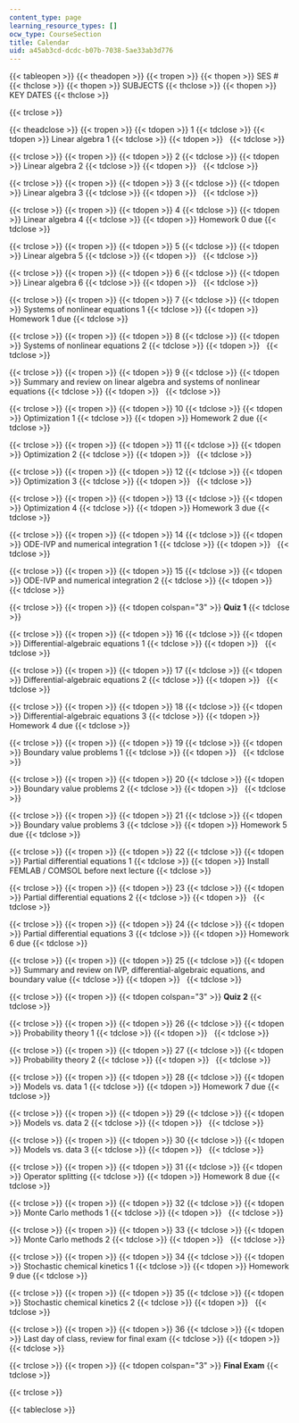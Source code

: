 ```yaml
---
content_type: page
learning_resource_types: []
ocw_type: CourseSection
title: Calendar
uid: a45ab3cd-dcdc-b07b-7038-5ae33ab3d776
---
```


{{< tableopen >}}
{{< theadopen >}}
{{< tropen >}}
{{< thopen >}}
SES #
{{< thclose >}}
{{< thopen >}}
SUBJECTS
{{< thclose >}}
{{< thopen >}}
KEY DATES
{{< thclose >}}

{{< trclose >}}

{{< theadclose >}}
{{< tropen >}}
{{< tdopen >}}
1
{{< tdclose >}}
{{< tdopen >}}
Linear algebra 1
{{< tdclose >}}
{{< tdopen >}}
 
{{< tdclose >}}

{{< trclose >}}
{{< tropen >}}
{{< tdopen >}}
2
{{< tdclose >}}
{{< tdopen >}}
Linear algebra 2
{{< tdclose >}}
{{< tdopen >}}
 
{{< tdclose >}}

{{< trclose >}}
{{< tropen >}}
{{< tdopen >}}
3
{{< tdclose >}}
{{< tdopen >}}
Linear algebra 3
{{< tdclose >}}
{{< tdopen >}}
 
{{< tdclose >}}

{{< trclose >}}
{{< tropen >}}
{{< tdopen >}}
4
{{< tdclose >}}
{{< tdopen >}}
Linear algebra 4
{{< tdclose >}}
{{< tdopen >}}
Homework 0 due
{{< tdclose >}}

{{< trclose >}}
{{< tropen >}}
{{< tdopen >}}
5
{{< tdclose >}}
{{< tdopen >}}
Linear algebra 5
{{< tdclose >}}
{{< tdopen >}}
 
{{< tdclose >}}

{{< trclose >}}
{{< tropen >}}
{{< tdopen >}}
6
{{< tdclose >}}
{{< tdopen >}}
Linear algebra 6
{{< tdclose >}}
{{< tdopen >}}
 
{{< tdclose >}}

{{< trclose >}}
{{< tropen >}}
{{< tdopen >}}
7
{{< tdclose >}}
{{< tdopen >}}
Systems of nonlinear equations 1
{{< tdclose >}}
{{< tdopen >}}
Homework 1 due
{{< tdclose >}}

{{< trclose >}}
{{< tropen >}}
{{< tdopen >}}
8
{{< tdclose >}}
{{< tdopen >}}
Systems of nonlinear equations 2
{{< tdclose >}}
{{< tdopen >}}
 
{{< tdclose >}}

{{< trclose >}}
{{< tropen >}}
{{< tdopen >}}
9
{{< tdclose >}}
{{< tdopen >}}
Summary and review on linear algebra and systems of nonlinear equations
{{< tdclose >}}
{{< tdopen >}}
 
{{< tdclose >}}

{{< trclose >}}
{{< tropen >}}
{{< tdopen >}}
10
{{< tdclose >}}
{{< tdopen >}}
Optimization 1
{{< tdclose >}}
{{< tdopen >}}
Homework 2 due
{{< tdclose >}}

{{< trclose >}}
{{< tropen >}}
{{< tdopen >}}
11
{{< tdclose >}}
{{< tdopen >}}
Optimization 2
{{< tdclose >}}
{{< tdopen >}}
 
{{< tdclose >}}

{{< trclose >}}
{{< tropen >}}
{{< tdopen >}}
12
{{< tdclose >}}
{{< tdopen >}}
Optimization 3
{{< tdclose >}}
{{< tdopen >}}
 
{{< tdclose >}}

{{< trclose >}}
{{< tropen >}}
{{< tdopen >}}
13
{{< tdclose >}}
{{< tdopen >}}
Optimization 4
{{< tdclose >}}
{{< tdopen >}}
Homework 3 due
{{< tdclose >}}

{{< trclose >}}
{{< tropen >}}
{{< tdopen >}}
14
{{< tdclose >}}
{{< tdopen >}}
ODE-IVP and numerical integration 1
{{< tdclose >}}
{{< tdopen >}}
 
{{< tdclose >}}

{{< trclose >}}
{{< tropen >}}
{{< tdopen >}}
15
{{< tdclose >}}
{{< tdopen >}}
ODE-IVP and numerical integration 2
{{< tdclose >}}
{{< tdopen >}}
 
{{< tdclose >}}

{{< trclose >}}
{{< tropen >}}
{{< tdopen colspan="3" >}}
**Quiz 1**
{{< tdclose >}}

{{< trclose >}}
{{< tropen >}}
{{< tdopen >}}
16
{{< tdclose >}}
{{< tdopen >}}
Differential-algebraic equations 1
{{< tdclose >}}
{{< tdopen >}}
 
{{< tdclose >}}

{{< trclose >}}
{{< tropen >}}
{{< tdopen >}}
17
{{< tdclose >}}
{{< tdopen >}}
Differential-algebraic equations 2
{{< tdclose >}}
{{< tdopen >}}
 
{{< tdclose >}}

{{< trclose >}}
{{< tropen >}}
{{< tdopen >}}
18
{{< tdclose >}}
{{< tdopen >}}
Differential-algebraic equations 3
{{< tdclose >}}
{{< tdopen >}}
Homework 4 due
{{< tdclose >}}

{{< trclose >}}
{{< tropen >}}
{{< tdopen >}}
19
{{< tdclose >}}
{{< tdopen >}}
Boundary value problems 1
{{< tdclose >}}
{{< tdopen >}}
 
{{< tdclose >}}

{{< trclose >}}
{{< tropen >}}
{{< tdopen >}}
20
{{< tdclose >}}
{{< tdopen >}}
Boundary value problems 2
{{< tdclose >}}
{{< tdopen >}}
 
{{< tdclose >}}

{{< trclose >}}
{{< tropen >}}
{{< tdopen >}}
21
{{< tdclose >}}
{{< tdopen >}}
Boundary value problems 3
{{< tdclose >}}
{{< tdopen >}}
Homework 5 due
{{< tdclose >}}

{{< trclose >}}
{{< tropen >}}
{{< tdopen >}}
22
{{< tdclose >}}
{{< tdopen >}}
Partial differential equations 1
{{< tdclose >}}
{{< tdopen >}}
Install FEMLAB / COMSOL before next lecture
{{< tdclose >}}

{{< trclose >}}
{{< tropen >}}
{{< tdopen >}}
23
{{< tdclose >}}
{{< tdopen >}}
Partial differential equations 2
{{< tdclose >}}
{{< tdopen >}}
 
{{< tdclose >}}

{{< trclose >}}
{{< tropen >}}
{{< tdopen >}}
24
{{< tdclose >}}
{{< tdopen >}}
Partial differential equations 3
{{< tdclose >}}
{{< tdopen >}}
Homework 6 due
{{< tdclose >}}

{{< trclose >}}
{{< tropen >}}
{{< tdopen >}}
25
{{< tdclose >}}
{{< tdopen >}}
Summary and review on IVP, differential-algebraic equations, and boundary value
{{< tdclose >}}
{{< tdopen >}}
 
{{< tdclose >}}

{{< trclose >}}
{{< tropen >}}
{{< tdopen colspan="3" >}}
**Quiz 2**
{{< tdclose >}}

{{< trclose >}}
{{< tropen >}}
{{< tdopen >}}
26
{{< tdclose >}}
{{< tdopen >}}
Probability theory 1
{{< tdclose >}}
{{< tdopen >}}
 
{{< tdclose >}}

{{< trclose >}}
{{< tropen >}}
{{< tdopen >}}
27
{{< tdclose >}}
{{< tdopen >}}
Probability theory 2
{{< tdclose >}}
{{< tdopen >}}
 
{{< tdclose >}}

{{< trclose >}}
{{< tropen >}}
{{< tdopen >}}
28
{{< tdclose >}}
{{< tdopen >}}
Models vs. data 1
{{< tdclose >}}
{{< tdopen >}}
Homework 7 due
{{< tdclose >}}

{{< trclose >}}
{{< tropen >}}
{{< tdopen >}}
29
{{< tdclose >}}
{{< tdopen >}}
Models vs. data 2
{{< tdclose >}}
{{< tdopen >}}
 
{{< tdclose >}}

{{< trclose >}}
{{< tropen >}}
{{< tdopen >}}
30
{{< tdclose >}}
{{< tdopen >}}
Models vs. data 3
{{< tdclose >}}
{{< tdopen >}}
 
{{< tdclose >}}

{{< trclose >}}
{{< tropen >}}
{{< tdopen >}}
31
{{< tdclose >}}
{{< tdopen >}}
Operator splitting
{{< tdclose >}}
{{< tdopen >}}
Homework 8 due
{{< tdclose >}}

{{< trclose >}}
{{< tropen >}}
{{< tdopen >}}
32
{{< tdclose >}}
{{< tdopen >}}
Monte Carlo methods 1
{{< tdclose >}}
{{< tdopen >}}
 
{{< tdclose >}}

{{< trclose >}}
{{< tropen >}}
{{< tdopen >}}
33
{{< tdclose >}}
{{< tdopen >}}
Monte Carlo methods 2
{{< tdclose >}}
{{< tdopen >}}
 
{{< tdclose >}}

{{< trclose >}}
{{< tropen >}}
{{< tdopen >}}
34
{{< tdclose >}}
{{< tdopen >}}
Stochastic chemical kinetics 1
{{< tdclose >}}
{{< tdopen >}}
Homework 9 due
{{< tdclose >}}

{{< trclose >}}
{{< tropen >}}
{{< tdopen >}}
35
{{< tdclose >}}
{{< tdopen >}}
Stochastic chemical kinetics 2
{{< tdclose >}}
{{< tdopen >}}
 
{{< tdclose >}}

{{< trclose >}}
{{< tropen >}}
{{< tdopen >}}
36
{{< tdclose >}}
{{< tdopen >}}
Last day of class, review for final exam
{{< tdclose >}}
{{< tdopen >}}
 
{{< tdclose >}}

{{< trclose >}}
{{< tropen >}}
{{< tdopen colspan="3" >}}
**Final Exam**
{{< tdclose >}}

{{< trclose >}}

{{< tableclose >}}
